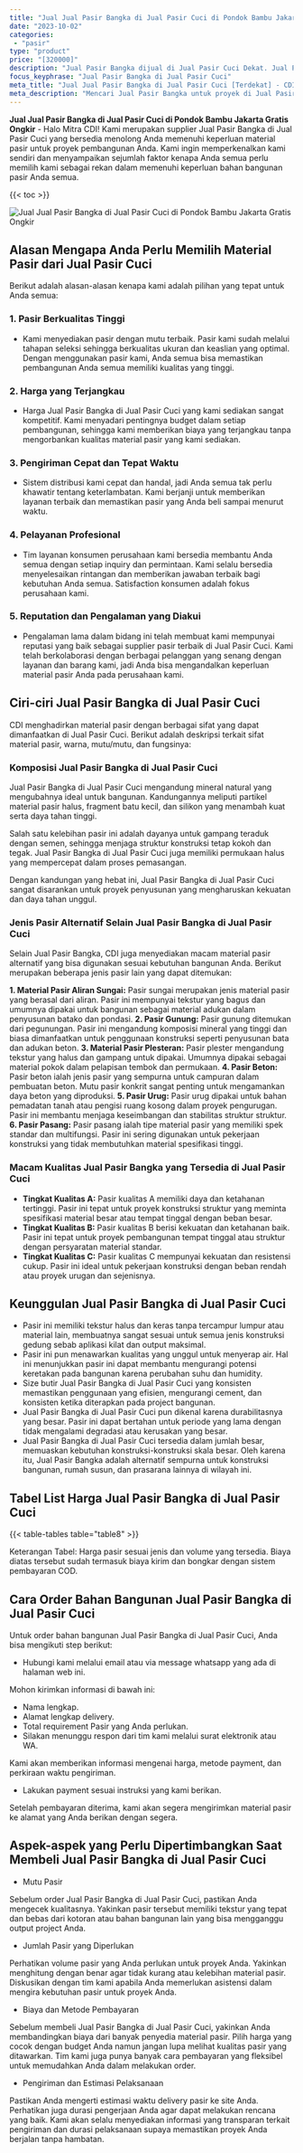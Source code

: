```yaml
---
title: "Jual Jual Pasir Bangka di Jual Pasir Cuci di Pondok Bambu Jakarta Gratis Ongkir"
date: "2023-10-02"
categories:
 - "pasir"
type: "product"
price: "[320000]"
description: "Jual Pasir Bangka dijual di Jual Pasir Cuci Dekat. Jual Pasir Bangka ini sering dipakai dalam proyek konstruksi sebagai material adukan yang terpilih dan halus. Kontak kami untuk mendapatkan informasi lebih lanjut."
focus_keyphrase: "Jual Pasir Bangka di Jual Pasir Cuci"
meta_title: "Jual Jual Pasir Bangka di Jual Pasir Cuci [Terdekat] - CDI"
meta_description: "Mencari Jual Pasir Bangka untuk proyek di Jual Pasir Cuci? Kami menyediakan Jual Pasir Bangka berkualitas untuk material adukan. Raih penawaran terbaik sekarang."
---
```


**Jual Jual Pasir Bangka di Jual Pasir Cuci di Pondok Bambu Jakarta Gratis Ongkir** - Halo Mitra CDI! Kami merupakan supplier Jual Pasir Bangka di Jual Pasir Cuci yang bersedia menolong Anda memenuhi keperluan material pasir untuk proyek pembangunan Anda. Kami ingin memperkenalkan kami sendiri dan menyampaikan sejumlah faktor kenapa Anda semua perlu memilih kami sebagai rekan dalam memenuhi keperluan bahan bangunan pasir Anda semua.

{{< toc >}}

![Jual Jual Pasir Bangka di Jual Pasir Cuci di Pondok Bambu Jakarta Gratis Ongkir](/images/pasir/pasir-bangunan-34.jpg)

## Alasan Mengapa Anda Perlu Memilih Material Pasir dari Jual Pasir Cuci

Berikut adalah alasan-alasan kenapa kami adalah pilihan yang tepat untuk Anda semua:

### 1. Pasir Berkualitas Tinggi

*   Kami menyediakan pasir dengan mutu terbaik. Pasir kami sudah melalui tahapan seleksi sehingga berkualitas ukuran dan keaslian yang optimal. Dengan menggunakan pasir kami, Anda semua bisa memastikan pembangunan Anda semua memiliki kualitas yang tinggi.

### 2. Harga yang Terjangkau

*   Harga Jual Pasir Bangka di Jual Pasir Cuci yang kami sediakan sangat kompetitif. Kami menyadari pentingnya budget dalam setiap pembangunan, sehingga kami memberikan biaya yang terjangkau tanpa mengorbankan kualitas material pasir yang kami sediakan.

### 3. Pengiriman Cepat dan Tepat Waktu

*   Sistem distribusi kami cepat dan handal, jadi Anda semua tak perlu khawatir tentang keterlambatan. Kami berjanji untuk memberikan layanan terbaik dan memastikan pasir yang Anda beli sampai menurut waktu.

### 4. Pelayanan Profesional

*   Tim layanan konsumen perusahaan kami bersedia membantu Anda semua dengan setiap inquiry dan permintaan. Kami selalu bersedia menyelesaikan rintangan dan memberikan jawaban terbaik bagi kebutuhan Anda semua. Satisfaction konsumen adalah fokus perusahaan kami.

### 5. Reputation dan Pengalaman yang Diakui

*   Pengalaman lama dalam bidang ini telah membuat kami mempunyai reputasi yang baik sebagai supplier pasir terbaik di Jual Pasir Cuci. Kami telah berkolaborasi dengan berbagai pelanggan yang senang dengan layanan dan barang kami, jadi Anda bisa mengandalkan keperluan material pasir Anda pada perusahaan kami.

## Ciri-ciri Jual Pasir Bangka di Jual Pasir Cuci

CDI menghadirkan material pasir dengan berbagai sifat yang dapat dimanfaatkan di Jual Pasir Cuci. Berikut adalah deskripsi terkait sifat material pasir, warna, mutu/mutu, dan fungsinya:

### Komposisi Jual Pasir Bangka di Jual Pasir Cuci

Jual Pasir Bangka di Jual Pasir Cuci mengandung mineral natural yang mengubahnya ideal untuk bangunan. Kandungannya meliputi partikel material pasir halus, fragment batu kecil, dan silikon yang menambah kuat serta daya tahan tinggi.

Salah satu kelebihan pasir ini adalah dayanya untuk gampang teraduk dengan semen, sehingga menjaga struktur konstruksi tetap kokoh dan tegak. Jual Pasir Bangka di Jual Pasir Cuci juga memiliki permukaan halus yang mempercepat dalam proses pemasangan.

Dengan kandungan yang hebat ini, Jual Pasir Bangka di Jual Pasir Cuci sangat disarankan untuk proyek penyusunan yang mengharuskan kekuatan dan daya tahan unggul.

### Jenis Pasir Alternatif Selain Jual Pasir Bangka di Jual Pasir Cuci

Selain Jual Pasir Bangka, CDI juga menyediakan macam material pasir alternatif yang bisa digunakan sesuai kebutuhan bangunan Anda. Berikut merupakan beberapa jenis pasir lain yang dapat ditemukan:

**1\. Material Pasir Aliran Sungai:** Pasir sungai merupakan jenis material pasir yang berasal dari aliran. Pasir ini mempunyai tekstur yang bagus dan umumnya dipakai untuk bangunan sebagai material adukan dalam penyusunan batako dan pondasi.
**2\. Pasir Gunung:** Pasir gunung ditemukan dari pegunungan. Pasir ini mengandung komposisi mineral yang tinggi dan biasa dimanfaatkan untuk penggunaan konstruksi seperti penyusunan bata dan adukan beton.
**3\. Material Pasir Plesteran:** Pasir plester mengandung tekstur yang halus dan gampang untuk dipakai. Umumnya dipakai sebagai material pokok dalam pelapisan tembok dan permukaan.
**4\. Pasir Beton:** Pasir beton ialah jenis pasir yang sempurna untuk campuran dalam pembuatan beton. Mutu pasir konkrit sangat penting untuk mengamankan daya beton yang diproduksi.
**5\. Pasir Urug:** Pasir urug dipakai untuk bahan pemadatan tanah atau pengisi ruang kosong dalam proyek pengurugan. Pasir ini membantu menjaga keseimbangan dan stabilitas struktur struktur.
**6\. Pasir Pasang:** Pasir pasang ialah tipe material pasir yang memiliki spek standar dan multifungsi. Pasir ini sering digunakan untuk pekerjaan konstruksi yang tidak membutuhkan material spesifikasi tinggi.

### Macam Kualitas Jual Pasir Bangka yang Tersedia di Jual Pasir Cuci

*   **Tingkat Kualitas A:** Pasir kualitas A memiliki daya dan ketahanan tertinggi. Pasir ini tepat untuk proyek konstruksi struktur yang meminta spesifikasi material besar atau tempat tinggal dengan beban besar.
*   **Tingkat Kualitas B:** Pasir kualitas B berisi kekuatan dan ketahanan baik. Pasir ini tepat untuk proyek pembangunan tempat tinggal atau struktur dengan persyaratan material standar.
*   **Tingkat Kualitas C:** Pasir kualitas C mempunyai kekuatan dan resistensi cukup. Pasir ini ideal untuk pekerjaan konstruksi dengan beban rendah atau proyek urugan dan sejenisnya.

## Keunggulan Jual Pasir Bangka di Jual Pasir Cuci

*   Pasir ini memiliki tekstur halus dan keras tanpa tercampur lumpur atau material lain, membuatnya sangat sesuai untuk semua jenis konstruksi gedung sebab aplikasi kilat dan output maksimal.
*   Pasir ini pun menawarkan kualitas yang unggul untuk menyerap air. Hal ini menunjukkan pasir ini dapat membantu mengurangi potensi keretakan pada bangunan karena perubahan suhu dan humidity.
*   Size butir Jual Pasir Bangka di Jual Pasir Cuci yang konsisten memastikan penggunaan yang efisien, mengurangi cement, dan konsisten ketika diterapkan pada project bangunan.
*   Jual Pasir Bangka di Jual Pasir Cuci pun dikenal karena durabilitasnya yang besar. Pasir ini dapat bertahan untuk periode yang lama dengan tidak mengalami degradasi atau kerusakan yang besar.
*   Jual Pasir Bangka di Jual Pasir Cuci tersedia dalam jumlah besar, memuaskan kebutuhan konstruksi-konstruksi skala besar. Oleh karena itu, Jual Pasir Bangka adalah alternatif sempurna untuk konstruksi bangunan, rumah susun, dan prasarana lainnya di wilayah ini.

## Tabel List Harga Jual Pasir Bangka di Jual Pasir Cuci

{{< table-tables table="table8" >}}

Keterangan Tabel: Harga pasir sesuai jenis dan volume yang tersedia. Biaya diatas tersebut sudah termasuk biaya kirim dan bongkar dengan sistem pembayaran COD.

## Cara Order Bahan Bangunan Jual Pasir Bangka di Jual Pasir Cuci

Untuk order bahan bangunan Jual Pasir Bangka di Jual Pasir Cuci, Anda bisa mengikuti step berikut:

*   Hubungi kami melalui email atau via message whatsapp yang ada di halaman web ini.

Mohon kirimkan informasi di bawah ini:

*   Nama lengkap.
*   Alamat lengkap delivery.
*   Total requirement Pasir yang Anda perlukan.
*   Silakan menunggu respon dari tim kami melalui surat elektronik atau WA.

Kami akan memberikan informasi mengenai harga, metode payment, dan perkiraan waktu pengiriman.
*   Lakukan payment sesuai instruksi yang kami berikan.

Setelah pembayaran diterima, kami akan segera mengirimkan material pasir ke alamat yang Anda berikan dengan segera.

## Aspek-aspek yang Perlu Dipertimbangkan Saat Membeli Jual Pasir Bangka di Jual Pasir Cuci

*   Mutu Pasir

Sebelum order Jual Pasir Bangka di Jual Pasir Cuci, pastikan Anda mengecek kualitasnya. Yakinkan pasir tersebut memiliki tekstur yang tepat dan bebas dari kotoran atau bahan bangunan lain yang bisa mengganggu output project Anda.
*   Jumlah Pasir yang Diperlukan

Perhatikan volume pasir yang Anda perlukan untuk proyek Anda. Yakinkan menghitung dengan benar agar tidak kurang atau kelebihan material pasir. Diskusikan dengan tim kami apabila Anda memerlukan asistensi dalam mengira kebutuhan pasir untuk proyek Anda.
*   Biaya dan Metode Pembayaran

Sebelum membeli Jual Pasir Bangka di Jual Pasir Cuci, yakinkan Anda membandingkan biaya dari banyak penyedia material pasir. Pilih harga yang cocok dengan budget Anda namun jangan lupa melihat kualitas pasir yang ditawarkan. Tim kami juga punya banyak cara pembayaran yang fleksibel untuk memudahkan Anda dalam melakukan order.
*   Pengiriman dan Estimasi Pelaksanaan

Pastikan Anda mengerti estimasi waktu delivery pasir ke site Anda. Perhatikan juga durasi pengerjaan Anda agar dapat melakukan rencana yang baik. Kami akan selalu menyediakan informasi yang transparan terkait pengiriman dan durasi pelaksanaan supaya memastikan proyek Anda berjalan tanpa hambatan.